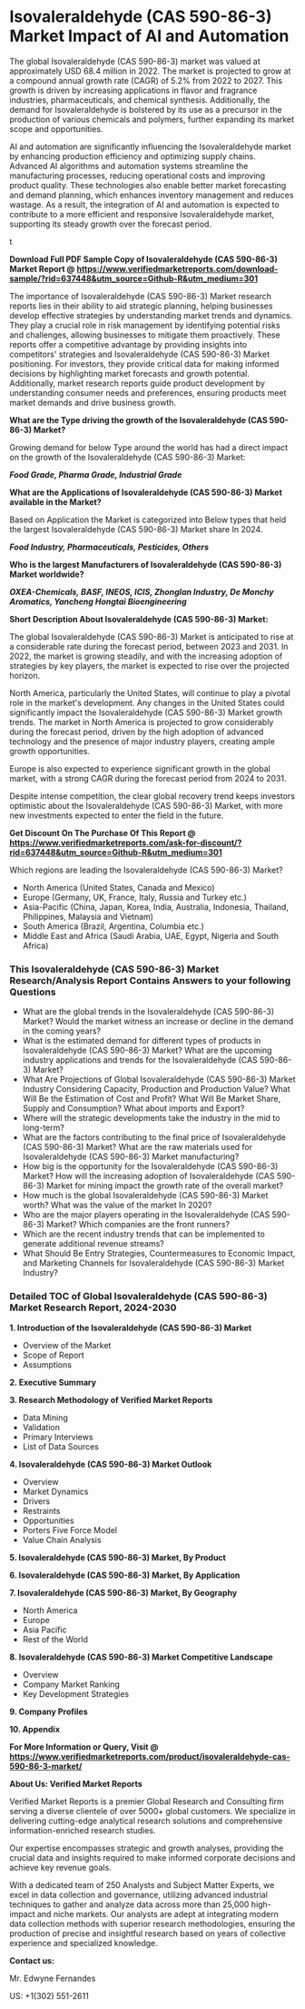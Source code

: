 <meta name="title" content="Global Isovaleraldehyde (CAS 590-86-3) Market Impact of AI and Automation"><meta name="description" content="The global Isovaleraldehyde (CAS 590-86-3) market was valued at approximately USD 68.4 million in 2022. The market is projected to grow at a compound annual growth rat"><meta name="title" content="Isovaleraldehyde (CAS 590-86-3) Market Size, Share, Scope, Trends, Growth, Opportunities, Analysis, Forecast"><h1>Isovaleraldehyde (CAS 590-86-3) Market Impact of AI and Automation</h1><p>The global Isovaleraldehyde (CAS 590-86-3) market was valued at approximately USD 68.4 million in 2022. The market is projected to grow at a compound annual growth rate (CAGR) of 5.2% from 2022 to 2027. This growth is driven by increasing applications in flavor and fragrance industries, pharmaceuticals, and chemical synthesis. Additionally, the demand for Isovaleraldehyde is bolstered by its use as a precursor in the production of various chemicals and polymers, further expanding its market scope and opportunities.</p><p>AI and automation are significantly influencing the Isovaleraldehyde market by enhancing production efficiency and optimizing supply chains. Advanced AI algorithms and automation systems streamline the manufacturing processes, reducing operational costs and improving product quality. These technologies also enable better market forecasting and demand planning, which enhances inventory management and reduces wastage. As a result, the integration of AI and automation is expected to contribute to a more efficient and responsive Isovaleraldehyde market, supporting its steady growth over the forecast period.</p>t</p><p id="" class=""><strong>Download Full PDF Sample Copy of Isovaleraldehyde (CAS 590-86-3) Market Report @ <a href="https://www.verifiedmarketreports.com/download-sample/?rid=637448&utm_source=Github-R&utm_medium=301" target="_blank">https://www.verifiedmarketreports.com/download-sample/?rid=637448&utm_source=Github-R&utm_medium=301</a></strong></p><p>The importance of&nbsp;Isovaleraldehyde (CAS 590-86-3) Market research reports lies in their ability to aid strategic planning, helping businesses develop effective strategies by understanding market trends and dynamics. They play a crucial role in risk management by identifying potential risks and challenges, allowing businesses to mitigate them proactively. These reports offer a competitive advantage by providing insights into competitors' strategies and Isovaleraldehyde (CAS 590-86-3) Market positioning. For investors, they provide critical data for making informed decisions by highlighting market forecasts and growth potential. Additionally, market research reports guide product development by understanding consumer needs and preferences, ensuring products meet market demands and drive business growth.</p><p><strong>What are the&nbsp;Type driving the growth of the Isovaleraldehyde (CAS 590-86-3) Market?</strong></p><p id="" class="">Growing demand for below Type around the world has had a direct impact on the growth of the Isovaleraldehyde (CAS 590-86-3) Market:</p><em><strong>Food Grade, Pharma Grade, Industrial Grade</strong></em></p><strong>What are the&nbsp;Applications&nbsp;of Isovaleraldehyde (CAS 590-86-3) Market available in the Market?</strong></p><p id="" class="">Based on Application the Market is categorized into Below types that held the largest Isovaleraldehyde (CAS 590-86-3) Market share In 2024.</p><em><strong>Food Industry, Pharmaceuticals, Pesticides, Others</strong></em></p><strong>Who is the largest Manufacturers of Isovaleraldehyde (CAS 590-86-3) Market worldwide?</strong></p><p><em><strong>OXEA-Chemicals, BASF, INEOS, ICIS, Zhonglan Industry, De Monchy Aromatics, Yancheng Hongtai Bioengineering</strong></em></p><p id="" class=""><strong>Short Description About Isovaleraldehyde (CAS 590-86-3) Market:</strong></p><p>The global Isovaleraldehyde (CAS 590-86-3) Market is anticipated to rise at a considerable rate during the forecast period, between 2023 and 2031. In 2022, the market is growing steadily, and with the increasing adoption of strategies by key players, the market is expected to rise over the projected horizon.</p><p>North America, particularly the United States, will continue to play a pivotal role in the market's development. Any changes in the United States could significantly impact the Isovaleraldehyde (CAS 590-86-3) Market growth trends. The market in North America is projected to grow considerably during the forecast period, driven by the high adoption of advanced technology and the presence of major industry players, creating ample growth opportunities.</p><p>Europe is also expected to experience significant growth in the global market, with a strong CAGR during the forecast period from 2024 to 2031.</p><p>Despite intense competition, the clear global recovery trend keeps investors optimistic about the Isovaleraldehyde (CAS 590-86-3) Market, with more new investments expected to enter the field in the future.</p><p id="" class=""><strong>Get Discount On The Purchase Of This Report @ <a href="https://www.verifiedmarketreports.com/ask-for-discount/?rid=637448&utm_source=Github-R&utm_medium=301" target="_blank">https://www.verifiedmarketreports.com/ask-for-discount/?rid=637448&utm_source=Github-R&utm_medium=301</a></strong></p>Which regions are leading the Isovaleraldehyde (CAS 590-86-3) Market?</p><ul><li>North America (United States, Canada and Mexico)</li><li>Europe (Germany, UK, France, Italy, Russia and Turkey etc.)</li><li>Asia-Pacific (China, Japan, Korea, India, Australia, Indonesia, Thailand, Philippines, Malaysia and Vietnam)</li><li>South America (Brazil, Argentina, Columbia etc.)</li><li>Middle East and Africa (Saudi Arabia, UAE, Egypt, Nigeria and South Africa)</li></ul><h3 id="" class="">This Isovaleraldehyde (CAS 590-86-3) Market Research/Analysis Report Contains Answers to your following Questions</h3><ul><li>What are the global trends in the Isovaleraldehyde (CAS 590-86-3) Market? Would the market witness an increase or decline in the demand in the coming years?</li><li>What is the estimated demand for different types of products in Isovaleraldehyde (CAS 590-86-3) Market? What are the upcoming industry applications and trends for the Isovaleraldehyde (CAS 590-86-3) Market?</li><li>What Are Projections of Global Isovaleraldehyde (CAS 590-86-3) Market Industry Considering Capacity, Production and Production Value? What Will Be the Estimation of Cost and Profit? What Will Be Market Share, Supply and Consumption? What about imports and Export?</li><li>Where will the strategic developments take the industry in the mid to long-term?</li><li>What are the factors contributing to the final price of Isovaleraldehyde (CAS 590-86-3) Market? What are the raw materials used for Isovaleraldehyde (CAS 590-86-3) Market manufacturing?</li><li>How big is the opportunity for the Isovaleraldehyde (CAS 590-86-3) Market? How will the increasing adoption of Isovaleraldehyde (CAS 590-86-3) Market for mining impact the growth rate of the overall market?</li><li>How much is the global Isovaleraldehyde (CAS 590-86-3) Market worth? What was the value of the market In 2020?</li><li>Who are the major players operating in the Isovaleraldehyde (CAS 590-86-3) Market? Which companies are the front runners?</li><li>Which are the recent industry trends that can be implemented to generate additional revenue streams?</li><li>What Should Be Entry Strategies, Countermeasures to Economic Impact, and Marketing Channels for Isovaleraldehyde (CAS 590-86-3) Market Industry?</li></ul><h3 id="" class="">Detailed TOC of Global Isovaleraldehyde (CAS 590-86-3) Market Research Report, 2024-2030</h3><p id="" class=""><strong>1. Introduction of the Isovaleraldehyde (CAS 590-86-3) Market</strong></p><ul><li>Overview of the Market</li><li>Scope of Report</li><li>Assumptions</li></ul><p id="" class=""><strong>2. Executive Summary</strong></p><p id="" class=""><strong>3. Research Methodology of Verified Market Reports</strong></p><ul><li>Data Mining</li><li>Validation</li><li>Primary Interviews</li><li>List of Data Sources</li></ul><p id="" class=""><strong>4. Isovaleraldehyde (CAS 590-86-3) Market Outlook</strong></p><ul><li>Overview</li><li>Market Dynamics</li><li>Drivers</li><li>Restraints</li><li>Opportunities</li><li>Porters Five Force Model</li><li>Value Chain Analysis</li></ul><p id="" class=""><strong>5. Isovaleraldehyde (CAS 590-86-3) Market, By Product</strong></p><p id="" class=""><strong>6. Isovaleraldehyde (CAS 590-86-3) Market, By Application</strong></p><p id="" class=""><strong>7. Isovaleraldehyde (CAS 590-86-3) Market, By Geography</strong></p><ul><li>North America</li><li>Europe</li><li>Asia Pacific</li><li>Rest of the World</li></ul><p id="" class=""><strong>8. Isovaleraldehyde (CAS 590-86-3) Market Competitive Landscape</strong></p><ul><li>Overview</li><li>Company Market Ranking</li><li>Key Development Strategies</li></ul><p id="" class=""><strong>9. Company Profiles</strong></p><p id="" class=""><strong>10. Appendix</strong></p><p id="" class=""><strong>For More Information or Query, Visit @ <a href="https://www.verifiedmarketreports.com/product/isovaleraldehyde-cas-590-86-3-market/" target="_blank">https://www.verifiedmarketreports.com/product/isovaleraldehyde-cas-590-86-3-market/</a></strong></p><p id="" class=""><strong>About Us: Verified Market Reports</strong></p><p id="" class="">Verified Market Reports is a premier Global Research and Consulting firm serving a diverse clientele of over 5000+ global customers. We specialize in delivering cutting-edge analytical research solutions and comprehensive information-enriched research studies.</p><p id="" class="">Our expertise encompasses strategic and growth analyses, providing the crucial data and insights required to make informed corporate decisions and achieve key revenue goals.</p><p id="" class="">With a dedicated team of 250 Analysts and Subject Matter Experts, we excel in data collection and governance, utilizing advanced industrial techniques to gather and analyze data across more than 25,000 high-impact and niche markets. Our analysts are adept at integrating modern data collection methods with superior research methodologies, ensuring the production of precise and insightful research based on years of collective experience and specialized knowledge.</p><p id="" class=""><strong>Contact us:</strong></p><p id="" class="">Mr. Edwyne Fernandes</p><p id="" class="">US: +1(302) 551-2611</p>